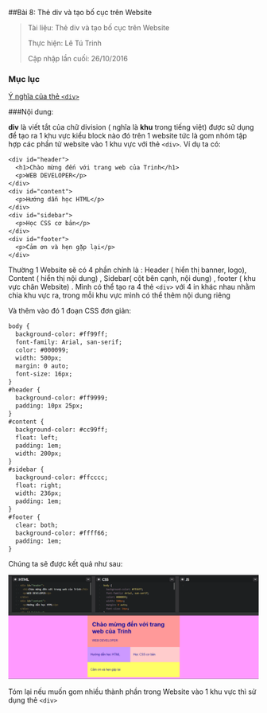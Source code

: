 ##Bài 8: Thẻ div và tạo bố cục trên Website

> Tài liệu: Thẻ div và tạo bố cục trên Website
> 
> Thực hiện: Lê Tú Trinh
> 
> Cập nhập lần cuối: 26/10/2016

### Mục lục

[Ý nghĩa của thẻ `<div>` ](#1)

###Nội dung:

**div** là viết tắt của chữ division ( nghĩa là **khu** trong tiếng việt) được sử dụng để tạo ra 1 khu vực kiểu block nào đó trên 1 website tức là gom nhóm tập hợp các phần tử website vào 1 khu vực với thẻ `<div>`. Ví dụ ta có:

```
<div id="header">
  <h1>Chào mừng đến với trang web của Trinh</h1>
  <p>WEB DEVELOPER</p>
</div>
<div id="content">
  <p>Hướng dẫn học HTML</p>
</div>
<div id="sidebar">
  <p>Học CSS cơ bản</p>
</div>
<div id="footer">
  <p>Cảm ơn và hẹn gặp lại</p>
</div>
```

Thường 1 Website sẽ có 4 phần chính là : Header ( hiển thị banner, logo), Content ( hiển thị nội dung) , Sidebar( cột bên cạnh, nội dung)
, footer ( khu vực chân Website) . Mình có thể tạo ra 4 thẻ `<div>` với 4 in khác nhau nhằm chia khu vực ra, trong mỗi khu vực mình có thể thêm nội dung riêng

Và thêm vào đó 1 đoạn CSS đơn giản:

```
body {
  background-color: #ff99ff;
  font-family: Arial, san-serif;
  color: #000099;
  width: 500px;
  margin: 0 auto;
  font-size: 16px;
}
#header {
  background-color: #ff9999;
  padding: 10px 25px;
}
#content {
  background-color: #cc99ff;
  float: left;
  padding: 1em;
  width: 200px;
}
#sidebar {
  background-color: #ffcccc;
  float: right;
  width: 236px;
  padding: 1em;
}
#footer {
  clear: both;
  background-color: #ffff66;
  padding: 1em;
}
```

Chúng ta sẽ được kết quả như sau:

![8](https://github.com/TrinhTu/web_developer/blob/master/Task05_CSS_Course_01/Bai_08/8.png)

Tóm lại nếu muốn gom nhiều thành phần trong Website vào 1 khu vực thì sử dụng thẻ `<div>`







